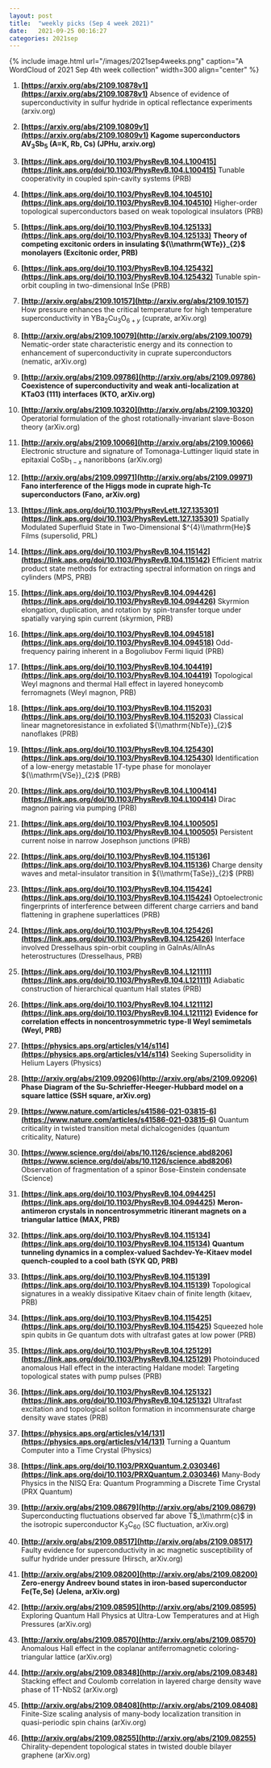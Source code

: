 ```yaml
---
layout: post
title:  "weekly picks (Sep 4 week 2021)"
date:   2021-09-25 00:16:27
categories: 2021sep
---
```


{% include image.html url="/images/2021sep4weeks.png" caption="A WordCloud of 2021 Sep 4th week collection" width=300 align="center" %}


1. **[https://arxiv.org/abs/2109.10878v1](https://arxiv.org/abs/2109.10878v1)** Absence of evidence of superconductivity in sulfur hydride in optical reflectance experiments (arxiv.org)

1. **[https://arxiv.org/abs/2109.10809v1](https://arxiv.org/abs/2109.10809v1)** **Kagome superconductors AV$_3$Sb$_5$ (A=K, Rb, Cs) (JPHu, arxiv.org)**



1. **[https://link.aps.org/doi/10.1103/PhysRevB.104.L100415](https://link.aps.org/doi/10.1103/PhysRevB.104.L100415)** Tunable cooperativity in coupled spin-cavity systems (PRB)

1. **[https://link.aps.org/doi/10.1103/PhysRevB.104.104510](https://link.aps.org/doi/10.1103/PhysRevB.104.104510)** Higher-order topological superconductors based on weak topological insulators (PRB)

1. **[https://link.aps.org/doi/10.1103/PhysRevB.104.125133](https://link.aps.org/doi/10.1103/PhysRevB.104.125133)** **Theory of competing excitonic orders in insulating ${\\mathrm{WTe}}_{2}$ monolayers (Excitonic order, PRB)**

1. **[https://link.aps.org/doi/10.1103/PhysRevB.104.125432](https://link.aps.org/doi/10.1103/PhysRevB.104.125432)** Tunable spin-orbit coupling in two-dimensional InSe (PRB)



1. **[http://arxiv.org/abs/2109.10157](http://arxiv.org/abs/2109.10157)** How pressure enhances the critical temperature for high temperature superconductivity in YBa$_2$Cu$_3$O$_{6+y}$ (cuprate, arXiv.org)

1. **[http://arxiv.org/abs/2109.10079](http://arxiv.org/abs/2109.10079)** Nematic-order state characteristic energy and its connection to enhancement of superconductivity in cuprate superconductors (nematic, arXiv.org)

1. **[http://arxiv.org/abs/2109.09786](http://arxiv.org/abs/2109.09786)** **Coexistence of superconductivity and weak anti-localization at KTaO3 (111) interfaces (KTO, arXiv.org)**

1. **[http://arxiv.org/abs/2109.10320](http://arxiv.org/abs/2109.10320)** Operatorial formulation of the ghost rotationally-invariant slave-Boson theory (arXiv.org)

1. **[http://arxiv.org/abs/2109.10066](http://arxiv.org/abs/2109.10066)** Electronic structure and signature of Tomonaga-Luttinger liquid state in epitaxial CoSb$_{1-x}$ nanoribbons (arXiv.org)

1. **[http://arxiv.org/abs/2109.09971](http://arxiv.org/abs/2109.09971)** **Fano interference of the Higgs mode in cuprate high-Tc superconductors (Fano, arXiv.org)**




1. **[https://link.aps.org/doi/10.1103/PhysRevLett.127.135301](https://link.aps.org/doi/10.1103/PhysRevLett.127.135301)** Spatially Modulated Superfluid State in Two-Dimensional $^{4}\\mathrm{He}$ Films (supersolid, PRL)

1. **[https://link.aps.org/doi/10.1103/PhysRevB.104.115142](https://link.aps.org/doi/10.1103/PhysRevB.104.115142)** Efficient matrix product state methods for extracting spectral information on rings and cylinders (MPS, PRB)

1. **[https://link.aps.org/doi/10.1103/PhysRevB.104.094426](https://link.aps.org/doi/10.1103/PhysRevB.104.094426)** Skyrmion elongation, duplication, and rotation by spin-transfer torque under spatially varying spin current (skyrmion, PRB)

1. **[https://link.aps.org/doi/10.1103/PhysRevB.104.094518](https://link.aps.org/doi/10.1103/PhysRevB.104.094518)** Odd-frequency pairing inherent in a Bogoliubov Fermi liquid (PRB)

1. **[https://link.aps.org/doi/10.1103/PhysRevB.104.104419](https://link.aps.org/doi/10.1103/PhysRevB.104.104419)** Topological Weyl magnons and thermal Hall effect in layered honeycomb ferromagnets (Weyl magnon, PRB)

1. **[https://link.aps.org/doi/10.1103/PhysRevB.104.115203](https://link.aps.org/doi/10.1103/PhysRevB.104.115203)** Classical linear magnetoresistance in exfoliated ${\\mathrm{NbTe}}_{2}$ nanoflakes (PRB)

1. **[https://link.aps.org/doi/10.1103/PhysRevB.104.125430](https://link.aps.org/doi/10.1103/PhysRevB.104.125430)** Identification of a low-energy metastable $1T$-type phase for monolayer ${\\mathrm{VSe}}_{2}$ (PRB)

1. **[https://link.aps.org/doi/10.1103/PhysRevB.104.L100414](https://link.aps.org/doi/10.1103/PhysRevB.104.L100414)** Dirac magnon pairing via pumping (PRB)

1. **[https://link.aps.org/doi/10.1103/PhysRevB.104.L100505](https://link.aps.org/doi/10.1103/PhysRevB.104.L100505)** Persistent current noise in narrow Josephson junctions (PRB)

1. **[https://link.aps.org/doi/10.1103/PhysRevB.104.115136](https://link.aps.org/doi/10.1103/PhysRevB.104.115136)** Charge density waves and metal-insulator transition in ${\\mathrm{TaSe}}_{2}$ (PRB)

1. **[https://link.aps.org/doi/10.1103/PhysRevB.104.115424](https://link.aps.org/doi/10.1103/PhysRevB.104.115424)** Optoelectronic fingerprints of interference between different charge carriers and band flattening in graphene superlattices (PRB)

1. **[https://link.aps.org/doi/10.1103/PhysRevB.104.125426](https://link.aps.org/doi/10.1103/PhysRevB.104.125426)** Interface involved Dresselhaus spin-orbit coupling in GaInAs/AlInAs heterostructures (Dresselhaus, PRB)

1. **[https://link.aps.org/doi/10.1103/PhysRevB.104.L121111](https://link.aps.org/doi/10.1103/PhysRevB.104.L121111)** Adiabatic construction of hierarchical quantum Hall states (PRB)

1. **[https://link.aps.org/doi/10.1103/PhysRevB.104.L121112](https://link.aps.org/doi/10.1103/PhysRevB.104.L121112)** **Evidence for correlation effects in noncentrosymmetric type-II Weyl semimetals (Weyl, PRB)**

1. **[https://physics.aps.org/articles/v14/s114](https://physics.aps.org/articles/v14/s114)** Seeking Supersolidity in Helium Layers (Physics)




1. **[http://arxiv.org/abs/2109.09206](http://arxiv.org/abs/2109.09206)** **Phase Diagram of the Su-Schrieffer-Heeger-Hubbard model on a square lattice (SSH square, arXiv.org)**




1. **[https://www.nature.com/articles/s41586-021-03815-6](https://www.nature.com/articles/s41586-021-03815-6)** Quantum criticality in twisted transition metal dichalcogenides (quantum criticality, Nature)

1. **[https://www.science.org/doi/abs/10.1126/science.abd8206](https://www.science.org/doi/abs/10.1126/science.abd8206)** Observation of fragmentation of a spinor Bose-Einstein condensate (Science)

1. **[https://link.aps.org/doi/10.1103/PhysRevB.104.094425](https://link.aps.org/doi/10.1103/PhysRevB.104.094425)** **Meron-antimeron crystals in noncentrosymmetric itinerant magnets on a triangular lattice (MAX, PRB)**

1. **[https://link.aps.org/doi/10.1103/PhysRevB.104.115134](https://link.aps.org/doi/10.1103/PhysRevB.104.115134)** **Quantum tunneling dynamics in a complex-valued Sachdev-Ye-Kitaev model quench-coupled to a cool bath (SYK QD, PRB)**

1. **[https://link.aps.org/doi/10.1103/PhysRevB.104.115139](https://link.aps.org/doi/10.1103/PhysRevB.104.115139)** Topological signatures in a weakly dissipative Kitaev chain of finite length (kitaev, PRB)

1. **[https://link.aps.org/doi/10.1103/PhysRevB.104.115425](https://link.aps.org/doi/10.1103/PhysRevB.104.115425)** Squeezed hole spin qubits in Ge quantum dots with ultrafast gates at low power (PRB)

1. **[https://link.aps.org/doi/10.1103/PhysRevB.104.125129](https://link.aps.org/doi/10.1103/PhysRevB.104.125129)** Photoinduced anomalous Hall effect in the interacting Haldane model: Targeting topological states with pump pulses (PRB)

1. **[https://link.aps.org/doi/10.1103/PhysRevB.104.125132](https://link.aps.org/doi/10.1103/PhysRevB.104.125132)** Ultrafast excitation and topological soliton formation in incommensurate charge density wave states (PRB)

1. **[https://physics.aps.org/articles/v14/131](https://physics.aps.org/articles/v14/131)** Turning a Quantum Computer into a Time Crystal (Physics)

1. **[https://link.aps.org/doi/10.1103/PRXQuantum.2.030346](https://link.aps.org/doi/10.1103/PRXQuantum.2.030346)** Many-Body Physics in the NISQ Era: Quantum Programming a Discrete Time Crystal (PRX Quantum)




1. **[http://arxiv.org/abs/2109.08679](http://arxiv.org/abs/2109.08679)** Superconducting fluctuations observed far above T$_\\mathrm{c}$ in the isotropic superconductor K$_3$C$_{60}$ (SC fluctuation, arXiv.org)

1. **[http://arxiv.org/abs/2109.08517](http://arxiv.org/abs/2109.08517)** Faulty evidence for superconductivity in ac magnetic susceptibility of sulfur hydride under pressure (Hirsch, arXiv.org)

1. **[http://arxiv.org/abs/2109.08200](http://arxiv.org/abs/2109.08200)** **Zero-energy Andreev bound states in iron-based superconductor Fe(Te,Se) (Jelena, arXiv.org)**

1. **[http://arxiv.org/abs/2109.08595](http://arxiv.org/abs/2109.08595)** Exploring Quantum Hall Physics at Ultra-Low Temperatures and at High Pressures (arXiv.org)

1. **[http://arxiv.org/abs/2109.08570](http://arxiv.org/abs/2109.08570)** Anomalous Hall effect in the coplanar antiferromagnetic coloring-triangular lattice (arXiv.org)

1. **[http://arxiv.org/abs/2109.08348](http://arxiv.org/abs/2109.08348)** Stacking effect and Coulomb correlation in layered charge density wave phase of 1T-NbS2 (arXiv.org)

1. **[http://arxiv.org/abs/2109.08408](http://arxiv.org/abs/2109.08408)** Finite-Size scaling analysis of many-body localization transition in quasi-periodic spin chains (arXiv.org)

1. **[http://arxiv.org/abs/2109.08255](http://arxiv.org/abs/2109.08255)** Chirality-dependent topological states in twisted double bilayer graphene (arXiv.org)
